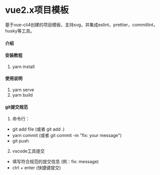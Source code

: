 # vue2.x项目模板
基于vue-cli4创建的项目模板，支持svg，并集成eslint，prettier，commitlint，husky等工具。
#### 介绍

#### 安装教程

1. yarn install

#### 使用说明

1. yarn serve
2. yarn build 

#### git提交规范

1. 命令行：
  - git add file (或者 git add .)
  - yarn commit (或者 git commit -m "fix: your message")
  - git push

2. vscode工具提交
  - 填写符合规范的提交信息 (例：fix: message)
  - ctrl + enter (快捷键提交)


